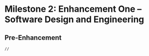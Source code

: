 # Milestone 2: Enhancement One – Software Design and Engineering

## Pre-Enhancement
```plaintext
// 

